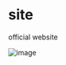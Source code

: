 # site
official website

![image](https://github.com/ArchItalia/site/assets/117321045/f137537a-4a25-4643-9fa1-0f7cf55e3be0)
